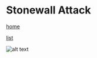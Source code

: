 # Stonewall Attack

[home](/zaliczeniowe1awww/)

[list](/zaliczeniowe1awww/list)

![alt text](https://www.thechesswebsite.com/wp-content/uploads/2013/03/stonewall-attack-featured1.jpg "Stonewall Attack")
